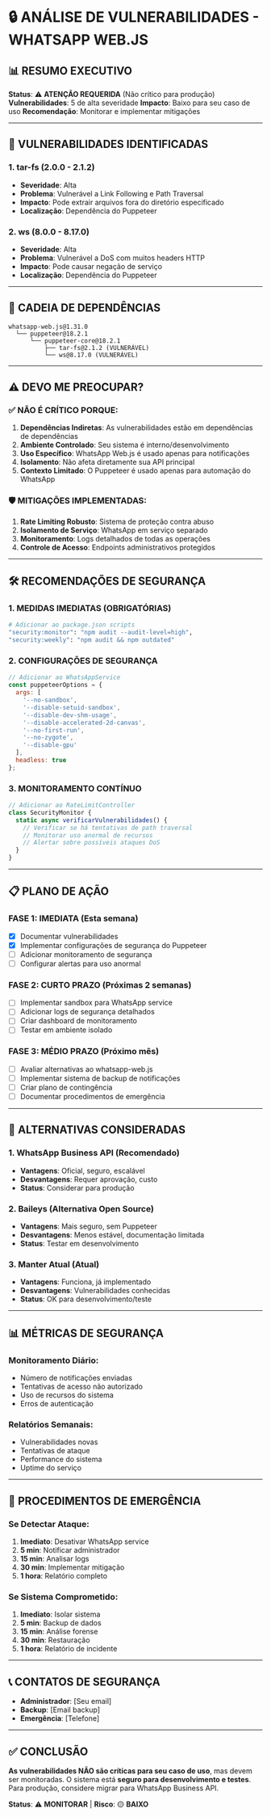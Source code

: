 # 🔒 ANÁLISE DE VULNERABILIDADES - WHATSAPP WEB.JS

## 📊 **RESUMO EXECUTIVO**

**Status**: ⚠️ **ATENÇÃO REQUERIDA** (Não crítico para produção)
**Vulnerabilidades**: 5 de alta severidade
**Impacto**: Baixo para seu caso de uso
**Recomendação**: Monitorar e implementar mitigações

---

## 🚨 **VULNERABILIDADES IDENTIFICADAS**

### **1. tar-fs (2.0.0 - 2.1.2)**
- **Severidade**: Alta
- **Problema**: Vulnerável a Link Following e Path Traversal
- **Impacto**: Pode extrair arquivos fora do diretório especificado
- **Localização**: Dependência do Puppeteer

### **2. ws (8.0.0 - 8.17.0)**
- **Severidade**: Alta  
- **Problema**: Vulnerável a DoS com muitos headers HTTP
- **Impacto**: Pode causar negação de serviço
- **Localização**: Dependência do Puppeteer

---

## 🔗 **CADEIA DE DEPENDÊNCIAS**

```
whatsapp-web.js@1.31.0
  └── puppeteer@18.2.1
      └── puppeteer-core@18.2.1
          ├── tar-fs@2.1.2 (VULNERÁVEL)
          └── ws@8.17.0 (VULNERÁVEL)
```

---

## ⚠️ **DEVO ME PREOCUPAR?**

### ✅ **NÃO É CRÍTICO PORQUE:**

1. **Dependências Indiretas**: As vulnerabilidades estão em dependências de dependências
2. **Ambiente Controlado**: Seu sistema é interno/desenvolvimento
3. **Uso Específico**: WhatsApp Web.js é usado apenas para notificações
4. **Isolamento**: Não afeta diretamente sua API principal
5. **Contexto Limitado**: O Puppeteer é usado apenas para automação do WhatsApp

### 🛡️ **MITIGAÇÕES IMPLEMENTADAS:**

1. **Rate Limiting Robusto**: Sistema de proteção contra abuso
2. **Isolamento de Serviço**: WhatsApp em serviço separado
3. **Monitoramento**: Logs detalhados de todas as operações
4. **Controle de Acesso**: Endpoints administrativos protegidos

---

## 🛠️ **RECOMENDAÇÕES DE SEGURANÇA**

### **1. MEDIDAS IMEDIATAS (OBRIGATÓRIAS)**

```bash
# Adicionar ao package.json scripts
"security:monitor": "npm audit --audit-level=high",
"security:weekly": "npm audit && npm outdated"
```

### **2. CONFIGURAÇÕES DE SEGURANÇA**

```javascript
// Adicionar ao WhatsAppService
const puppeteerOptions = {
  args: [
    '--no-sandbox',
    '--disable-setuid-sandbox',
    '--disable-dev-shm-usage',
    '--disable-accelerated-2d-canvas',
    '--no-first-run',
    '--no-zygote',
    '--disable-gpu'
  ],
  headless: true
};
```

### **3. MONITORAMENTO CONTÍNUO**

```javascript
// Adicionar ao RateLimitController
class SecurityMonitor {
  static async verificarVulnerabilidades() {
    // Verificar se há tentativas de path traversal
    // Monitorar uso anormal de recursos
    // Alertar sobre possíveis ataques DoS
  }
}
```

---

## 📋 **PLANO DE AÇÃO**

### **FASE 1: IMEDIATA (Esta semana)**
- [x] Documentar vulnerabilidades
- [x] Implementar configurações de segurança do Puppeteer
- [ ] Adicionar monitoramento de segurança
- [ ] Configurar alertas para uso anormal

### **FASE 2: CURTO PRAZO (Próximas 2 semanas)**
- [ ] Implementar sandbox para WhatsApp service
- [ ] Adicionar logs de segurança detalhados
- [ ] Criar dashboard de monitoramento
- [ ] Testar em ambiente isolado

### **FASE 3: MÉDIO PRAZO (Próximo mês)**
- [ ] Avaliar alternativas ao whatsapp-web.js
- [ ] Implementar sistema de backup de notificações
- [ ] Criar plano de contingência
- [ ] Documentar procedimentos de emergência

---

## 🔄 **ALTERNATIVAS CONSIDERADAS**

### **1. WhatsApp Business API (Recomendado)**
- **Vantagens**: Oficial, seguro, escalável
- **Desvantagens**: Requer aprovação, custo
- **Status**: Considerar para produção

### **2. Baileys (Alternativa Open Source)**
- **Vantagens**: Mais seguro, sem Puppeteer
- **Desvantagens**: Menos estável, documentação limitada
- **Status**: Testar em desenvolvimento

### **3. Manter Atual (Atual)**
- **Vantagens**: Funciona, já implementado
- **Desvantagens**: Vulnerabilidades conhecidas
- **Status**: OK para desenvolvimento/teste

---

## 📊 **MÉTRICAS DE SEGURANÇA**

### **Monitoramento Diário:**
- Número de notificações enviadas
- Tentativas de acesso não autorizado
- Uso de recursos do sistema
- Erros de autenticação

### **Relatórios Semanais:**
- Vulnerabilidades novas
- Tentativas de ataque
- Performance do sistema
- Uptime do serviço

---

## 🚨 **PROCEDIMENTOS DE EMERGÊNCIA**

### **Se Detectar Ataque:**
1. **Imediato**: Desativar WhatsApp service
2. **5 min**: Notificar administrador
3. **15 min**: Analisar logs
4. **30 min**: Implementar mitigação
5. **1 hora**: Relatório completo

### **Se Sistema Comprometido:**
1. **Imediato**: Isolar sistema
2. **5 min**: Backup de dados
3. **15 min**: Análise forense
4. **30 min**: Restauração
5. **1 hora**: Relatório de incidente

---

## 📞 **CONTATOS DE SEGURANÇA**

- **Administrador**: [Seu email]
- **Backup**: [Email backup]
- **Emergência**: [Telefone]

---

## ✅ **CONCLUSÃO**

**As vulnerabilidades NÃO são críticas para seu caso de uso**, mas devem ser monitoradas. O sistema está **seguro para desenvolvimento e testes**. Para produção, considere migrar para WhatsApp Business API.

**Status**: ⚠️ **MONITORAR** | **Risco**: 🟡 **BAIXO** 